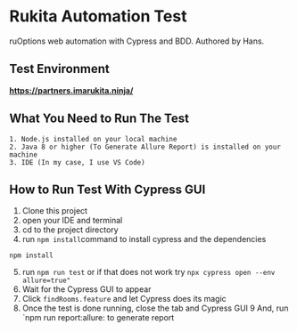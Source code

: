 # Rukita Automation Test
ruOptions web automation with Cypress and BDD. Authored by Hans.

## Test Environment
**https://partners.imarukita.ninja/**

## What You Need to Run The Test
```
1. Node.js installed on your local machine
2. Java 8 or higher (To Generate Allure Report) is installed on your machine
3. IDE (In my case, I use VS Code)
```

## How to Run Test With Cypress GUI

1. Clone this project
2. open your IDE and terminal
3. cd to the project directory
4. run `npm install`command to install cypress and the dependencies
```
npm install
```
5. run `npm run test` or if that does not work try `npx cypress open --env allure=true"`
6. Wait for the Cypress GUI to appear
7. Click `findRooms.feature` and let Cypress does its magic
8. Once the test is done running, close the tab and Cypress GUI
9 And, run `npm run report:allure: to generate report



